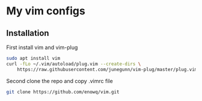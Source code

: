 # My vim configs
## Installation
First install vim and vim-plug
```bash
sudo apt install vim
curl -fLo ~/.vim/autoload/plug.vim --create-dirs \
    https://raw.githubusercontent.com/junegunn/vim-plug/master/plug.vim
```
Second clone the repo and copy .vimrc file
```bash
git clone https://github.com/enowq/vim.git
```

